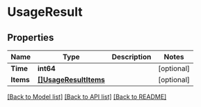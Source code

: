# UsageResult

## Properties

Name | Type | Description | Notes
------------ | ------------- | ------------- | -------------
**Time** | **int64** |  | [optional] 
**Items** | [**[]UsageResultItems**](UsageResultItems.md) |  | [optional] 

[[Back to Model list]](../README.md#documentation-for-models) [[Back to API list]](../README.md#documentation-for-api-endpoints) [[Back to README]](../README.md)



